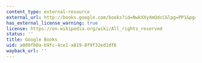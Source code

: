 ```yaml
---
content_type: external-resource
external_url: http://books.google.com/books?id=NwkXXyXmQdcC&lpg=PP1&pg=PA166#v=onepage&q&f=false
has_external_license_warning: true
license: https://en.wikipedia.org/wiki/All_rights_reserved
status: ''
title: Google Books
uid: a089fb0a-b9fc-4ce1-a819-8f9f32ed1df6
wayback_url: ''
---
```

